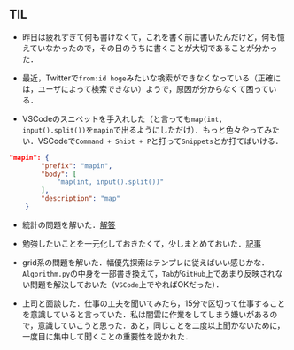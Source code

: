 ## TIL

* 昨日は疲れすぎて何も書けなくて，これを書く前に書いたんだけど，何も憶えていなかったので，その日のうちに書くことが大切であることが分かった．

* 最近，Twitterで`from:id hoge`みたいな検索ができなくなっている（正確には，ユーザによって検索できない）ようで，原因が分からなくて困っている．

* VSCodeのスニペットを手入れした（と言っても`map(int, input().split())`を`mapin`で出るようにしただけ）．もっと色々やってみたい．VSCodeで`Command + Shipt + P`と打って`Snippets`とか打てばいける．

```json
"mapin": {
		"prefix": "mapin",
		"body": [
			"map(int, input().split())"
		],
		"description": "map"
	}
```

* 統計の問題を解いた．[解答](https://drive.google.com/file/d/1fX0g5jrnvvzEV2dRcLwTQvzD3t2kzOj1/view?usp=sharing)

* 勉強したいことを一元化しておきたくて，少しまとめておいた．[記事](https://mirucaaura.hatenablog.com/entry/2020/06/10/154027)

* grid系の問題を解いた．幅優先探索はテンプレに従えばいい感じかな．`Algorithm.py`の中身を一部書き換えて，`Tab`が`GitHub`上であまり反映されない問題を解決しておいた（`VSCode`上でやればOKだった）．

* 上司と面談した．仕事の工夫を聞いてみたら，15分で区切って仕事することを意識していると言っていた．私は闇雲に作業をしてしまう嫌いがあるので，意識していこうと思った．あと，同じことを二度以上聞かないために，一度目に集中して聞くことの重要性を説かれた．